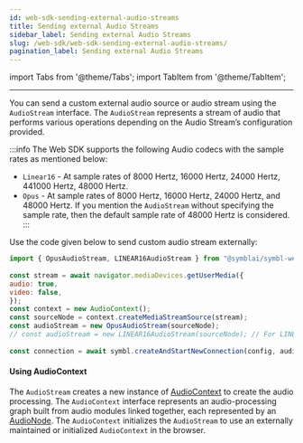 ```yaml
---
id: web-sdk-sending-external-audio-streams
title: Sending external Audio Streams
sidebar_label: Sending external Audio Streams
slug: /web-sdk/web-sdk-sending-external-audio-streams/
pagination_label: Sending external Audio Streams
---
```

import Tabs from '@theme/Tabs';
import TabItem from '@theme/TabItem';

---

You can send a custom external audio source or audio stream using the `AudioStream` interface. The `AudioStream` represents a stream of audio that performs various operations depending on the Audio Stream’s configuration provided. 

:::info 
The Web SDK supports the following Audio codecs with the sample rates as mentioned below:
- `Linear16` - At sample rates of 8000 Hertz, 16000 Hertz, 24000 Hertz, 441000 Hertz, 48000 Hertz.
- `Opus` - At sample rates of 8000 Hertz, 16000 Hertz, 24000 Hertz, and 48000 Hertz.
If you mention the `AudioStream` without specifying the sample rate, then the default sample rate of 48000 Hertz is considered. 
:::

Use the code given below to send custom audio stream externally:

```js
import { OpusAudioStream, LINEAR16AudioStream } from "@symblai/symbl-web-sdk";
 
const stream = await navigator.mediaDevices.getUserMedia({
audio: true,
video: false,
});
const context = new AudioContext();
const sourceNode = context.createMediaStreamSource(stream);
const audioStream = new OpusAudioStream(sourceNode);
// const audioStream = new LINEAR16AudioStream(sourceNode); // For LINEAR16 encoding
 
const connection = await symbl.createAndStartNewConnection(config, audioStream);
```
 
#### Using AudioContext
The `AudioStream` creates a new instance of [AudioContext](https://developer.mozilla.org/en-US/docs/Web/API/AudioContext) to create the audio processing. The `AudioContext` interface represents an audio-processing graph built from audio modules linked together, each represented by an [AudioNode](https://developer.mozilla.org/en-US/docs/Web/API/AudioNode). The `AudioContext` initializes the `AudioStream` to use an externally maintained or initialized `AudioContext` in the browser.

 
